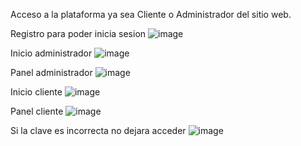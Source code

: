 Acceso a la plataforma ya sea Cliente o Administrador del sitio web.

Registro para poder inicia sesion
![image](https://github.com/yuldorolmedomulcue/MulcueStore./assets/109251693/b42519cd-9394-4a62-bc3a-8e1b21f9609e)

Inicio administrador
![image](https://github.com/yuldorolmedomulcue/MulcueStore./assets/109251693/f3a410bc-cdd8-4d35-8235-7bd954992bf6)

Panel administrador
![image](https://github.com/yuldorolmedomulcue/MulcueStore./assets/109251693/05323163-18a5-4be1-b4c5-b0c973e33028)

Inicio cliente
![image](https://github.com/yuldorolmedomulcue/MulcueStore./assets/109251693/ac42e6cc-f615-4570-98eb-eefcc7c410dc)

Panel cliente
![image](https://github.com/yuldorolmedomulcue/MulcueStore./assets/109251693/66ed921a-af8e-44c8-93e9-67c5c6046795)

Si la clave es incorrecta no dejara acceder
![image](https://github.com/yuldorolmedomulcue/MulcueStore./assets/109251693/f6716365-ce8d-4ffc-8566-add20cad3a76)
